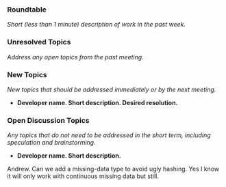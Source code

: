 ### Roundtable
_Short (less than 1 minute) description of work in the past week._


### Unresolved Topics
_Address any open topics from the past meeting._

### New Topics
_New topics that should be addressed immediately or by the next
meeting._

* __Developer name.  Short description.  Desired resolution.__


### Open Discussion Topics
_Any topics that do not need to be addressed in the short term,
including speculation and brainstorming._

* __Developer name.  Short description.__

Andrew.  Can we add a missing-data type to avoid ugly hashing.  Yes I know it will only work with continuous missing data but still.
